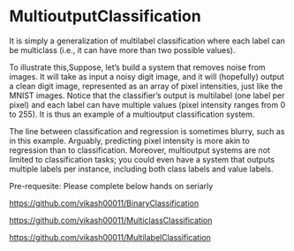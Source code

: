 # MultioutputClassification
It is simply a generalization of multilabel classification where each label can be multiclass (i.e., it can have more than two possible
values).


To illustrate this,Suppose, let’s build a system that removes noise from images. It will take as input a noisy digit image, and 
it will (hopefully) output a clean digit image, represented as an array of pixel intensities, just like the MNIST images. 
Notice that the classifier’s output is multilabel (one label per pixel) and each label can have multiple 
values (pixel intensity ranges from 0 to 255). It is thus an example of a multioutput classification system.


The line between classification and regression is sometimes blurry, such as in this example. Arguably, predicting pixel intensity is more
akin to regression than to classification. Moreover, multioutput systems are not limited to classification tasks; you could even have 
a system that outputs multiple labels per instance, including both class labels and value labels.


Pre-requesite: Please complete below hands on seriarly


https://github.com/vikash00011/BinaryClassification

https://github.com/vikash00011/MulticlassClassification

https://github.com/vikash00011/MultilabelClassification
